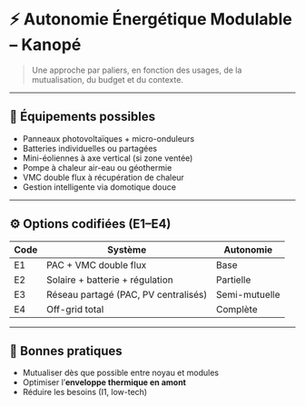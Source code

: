 # ⚡ Autonomie Énergétique Modulable – Kanopé

> Une approche par paliers, en fonction des usages, de la mutualisation, du budget et du contexte.

---

## 🔋 Équipements possibles

- Panneaux photovoltaïques + micro-onduleurs
- Batteries individuelles ou partagées
- Mini-éoliennes à axe vertical (si zone ventée)
- Pompe à chaleur air-eau ou géothermie
- VMC double flux à récupération de chaleur
- Gestion intelligente via domotique douce

---

## ⚙️ Options codifiées (E1–E4)

| Code | Système                             | Autonomie |
|------|--------------------------------------|-----------|
| E1   | PAC + VMC double flux                | Base      |
| E2   | Solaire + batterie + régulation      | Partielle |
| E3   | Réseau partagé (PAC, PV centralisés) | Semi-mutuelle |
| E4   | Off-grid total                       | Complète  |

---

## 📌 Bonnes pratiques

- Mutualiser dès que possible entre noyau et modules
- Optimiser l’**enveloppe thermique en amont**
- Réduire les besoins (I1, low-tech)
